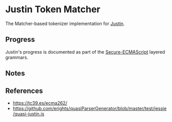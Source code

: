 ﻿# Justin Token Matcher

The Matcher-based tokenizer implementation for [Justin](https://github.com/erights/quasiParserGenerator/blob/master/test/jessie/quasi-justin.js).

## Progress

Justin's progress is documented as part of the [Secure-ECMAScript](../ses-tokenizer/README.md#progress) layered grammars.

## Notes

<!-- - Development playground [/markup/experimental/justin/](./../../../../experimental/justin/) -->

## References

- https://tc39.es/ecma262/
- https://github.com/erights/quasiParserGenerator/blob/master/test/jessie/quasi-justin.js
